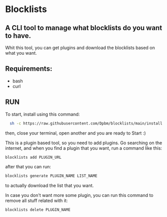 # Blocklists
## A CLI tool to manage what blocklists do you want to have.

Whit this tool, you can get plugins and download the blocklists based on what you want.

## Requirements:

* bash
* curl

## RUN

To start, install using this command:


```bash
  sh -c https://raw.githubusercontent.com/Dpbm/blocklists/main/install.sh
```

then, close your terminal, open another and you are ready to Start :)

This is a plugin based tool, so you need to add plugins. Go searching on the internet, and when you find a plugin that you want, run a command like this:

```bash
blocklists add PLUGIN_URL
```

after that you can run: 

```bash
blocklists generate PLUGIN_NAME LIST_NAME
```

to actually download the list that you want.


In case you don't want more some plugin, you can run this command to remove all stuff related with it:
```bash
blocklists delete PLUGIN_NAME
```


